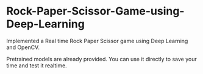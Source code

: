 # Rock-Paper-Scissor-Game-using-Deep-Learning
Implemented a Real time Rock Paper Scissor game using Deep Learning and OpenCV.

Pretrained models are already provided. You can use it directly to save your time and test it realtime.
